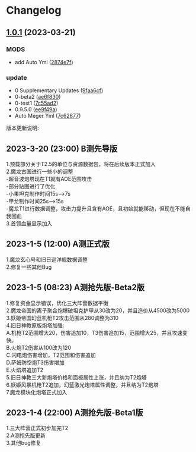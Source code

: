 # Changelog

## [1.0.1](https://github.com/LingASDJ/StarRiver-EndlessJourney-RW-MODS/compare/v1.0.0...v1.0.1) (2023-03-21)


### MODS

* add Auto Yml ([2874e7f](https://github.com/LingASDJ/StarRiver-EndlessJourney-RW-MODS/commit/2874e7f70ef1a2c870581a395c0abe159178a2e0))


### update

* 0 Supplementary Updates ([9faa6cf](https://github.com/LingASDJ/StarRiver-EndlessJourney-RW-MODS/commit/9faa6cf385c4e96bd5e3c46e85ecdc9a33277964))
* 0-beta2 ([ae6f830](https://github.com/LingASDJ/StarRiver-EndlessJourney-RW-MODS/commit/ae6f8301f1b811d5171a4d227d88e8957f1553d6))
* 0-test1 ([7c55ad2](https://github.com/LingASDJ/StarRiver-EndlessJourney-RW-MODS/commit/7c55ad2074a98c2bec187b1b05798ef3e8219fcd))
* 0.9.5.0 ([ee9f49a](https://github.com/LingASDJ/StarRiver-EndlessJourney-RW-MODS/commit/ee9f49ae011e7a57dd5f648e0cdb20b29ac7057f))
* Auto Meger Yml ([7c62877](https://github.com/LingASDJ/StarRiver-EndlessJourney-RW-MODS/commit/7c628779fe0e1e68d14f3bcb0abf084277478c45))

版本更新说明:

## 2023-3-20 (23:00) B测先导版
1.预载部分关于T2.5的单位与资源数据包，将在后续版本正式加入  
2.魔龙古国进行一些小的调整  
 -超音波炮塔现在T1就有AOE范围攻击  
 -部分贴图进行了优化  
 -小果坦克制作时间15s-->7s  
 -甲龙制作时间25s-->15s  
 -魔龙T1进行数据调整，攻击力提升且含有AOE，且初始就能移动，但现在不能自我回血  
3.首领血量显示加入  

## 2023-1-5 (12:00) A测正式版  
1.魔龙玄心号和旧日巡洋舰数据调整  
2.修复一些其他Bug  

## 2023-1-5 (08:23) A测抢先版-Beta2版  
1.修复资金显示错误，优化三大阵营数据平衡  
2.魔龙帝国的离子聚合炮爆破坦克护甲从30改为20，并且造价从4500改为5000  
3.妖姬帝国幻蓝机枪T2攻击范围从280调整为310  
4.旧日神教原版炮塔加强:  
A.机枪T2范围增大20，伤害追加10，T3伤害追加15，范围增大25，并且攻速变快。  
B.火炮T2伤害从100改为120  
C.闪电炮伤害增加，T2范围和伤害追加  
D.萨姆防空炮T3伤害增加  
E.火焰塔追加T2  
5.旧日神教三大新炮塔价格和面板属性上涨，并且纳为T2炮塔  
6.妖姬风暴机枪T2追加，幻蓝激光炮塔属性调整，并且纳为T2炮塔  
7.魔龙模块化炮塔正式加入  

## 2023-1-4 (22:00) A测抢先版-Beta1版  
1.三大阵营正式初步加完T2  
2.A测抢先版更新  
3.其他bug修复  
